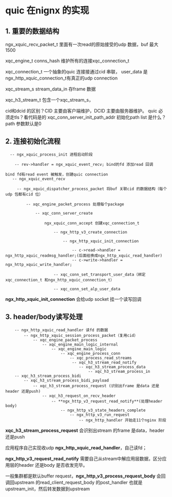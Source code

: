 # quic 在nignx 的实现
 
## 1. 重要的数据结构
 ngx_xquic_recv_packet_t 
    里面有一次read的原始接受的udp 数据，buf 最大1500

xqc_engine_t conns_hash 维护所有的连接xqc_connection_t
 
xqc_connection_t 一个抽象的quic 连接接通过cid 串联， user_data 是ngx_http_xquic_connection_t有真正的udp connection
 
xqc_stream_s stream_data_in 存frame 数据

xqc_h3_stream_t 包含一个xqc_stream_s，
 
 cid和dcid 的区别？CID 主要由客户端维护，DCID 主要由服务器维护。
 quic 必须走tls？看代码是的
 xqc_conn_server_init_path_addr 初始化path list 是什么？path 参数默认是0


## 2. 连接初始化流程
```
  -- ngx_xquic_process_init 进程启动阶段
  
    -- rev->handler = ngx_xquic_event_recv; bind的fd 添加read 回调
    
bind fd有read event 被触发，创建quic connection
   -- ngx_xquic_event_recv
   
     -- ngx_xquic_dispatcher_process_packet 将buf 关联cid 的数据结构（每个udp 包都有cid 位）
     
         -- xqc_engine_packet_process 处理每个package
         
             -- xqc_conn_server_create 
             
                 ngx_xquic_conn_accept 创建xqc_connection_t
                 
                     -- ngx_http_v3_create_connection
                     
                         -- ngx_http_xquic_init_connection
                         
                             -- c->read->handler = ngx_http_xquic_readmsg_handler;(后面给换成ngx_http_xquic_read_handler)
                             -- c->write->handler = ngx_http_xquic_write_handler;
                             
                     -- xqc_conn_set_transport_user_data（绑定xqc_connection_t 和ngx_http_xquic_connection_t）
                     
                     -- xqc_conn_set_alp_user_data
```
**ngx_http_xquic_init_connection** 会给udp socket 挂一个读写回调


## 3. header/body读写处理
```
    -- ngx_http_xquic_read_handler 读fd 的数据
        -- ngx_http_xquic_session_process_packet（复用cid）
            -- xqc_engine_packet_process
                -- xqc_engine_main_logic_internal
                    -- xqc_engine_main_logic
                        -- xqc_engine_process_conn
                            -- xqc_process_read_streams
                             -- xqc_h3_stream_read_notify
                                -- xqc_h3_stream_process_data
                                    -- xqc_h3_stream_process_in
    -- xqc_h3_stream_process_bidi
        -- xqc_h3_stream_process_bidi_payload
            -- xqc_h3_stream_process_request (识别出frame 是data 还是header 还是push)
                -- xqc_h3_request_on_recv_header
                    -- **ngx_http_v3_request_read_notify**(处理header body)
                        -- ngx_http_v3_state_headers_complete
                            -- ngx_http_v3_run_request
                                -- ngx_http_handler 开始走11个nginx 阶段
```
**xqc_h3_stream_process_request** 会识别出stream 的frame 是data，header 还是push

应用程序自己实现收udp **ngx_http_xquic_read_handler**，自己读fd；

**ngx_http_v3_request_read_notify** 需要自己从stream中解应用层数据，区分应用层的header 还是body 是否收发完毕。

一般集群都是默认buffer request，**ngx_http_v3_process_request_body** 会回调回upstream 的read_client_request_body 的post_handler 也就是upstream_init，然后转发数据到upstream

